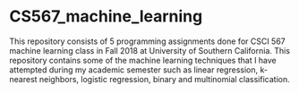 # CS567_machine_learning
This repository consists of 5 programming assignments done for CSCI 567 machine learning class in Fall 2018 at University of Southern California. 
This repository contains some of the machine learning techniques that I have attempted during my academic semester such as linear regression, k-nearest neighbors, logistic regression, binary and multinomial classification.
